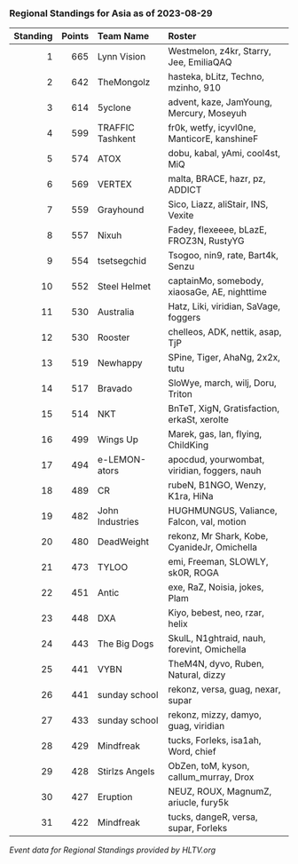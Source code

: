 ### Regional Standings for Asia as of 2023-08-29

| Standing | Points | Team Name        | Roster                                       |
| -: | -: | :- | :- |
|        1 |    665 | Lynn Vision      | Westmelon, z4kr, Starry, Jee, EmiliaQAQ      |
|        2 |    642 | TheMongolz       | hasteka, bLitz, Techno, mzinho, 910          |
|        3 |    614 | 5yclone          | advent, kaze, JamYoung, Mercury, Moseyuh     |
|        4 |    599 | TRAFFIC Tashkent | fr0k, wetfy, icyvl0ne, ManticorE, kanshineF  |
|        5 |    574 | ATOX             | dobu, kabal, yAmi, cool4st, MiQ              |
|        6 |    569 | VERTEX           | malta, BRACE, hazr, pz, ADDICT               |
|        7 |    559 | Grayhound        | Sico, Liazz, aliStair, INS, Vexite           |
|        8 |    557 | Nixuh            | Fadey, flexeeee, bLazE, FROZ3N, RustyYG      |
|        9 |    554 | tsetsegchid      | Tsogoo, nin9, rate, Bart4k, Senzu            |
|       10 |    552 | Steel Helmet     | captainMo, somebody, xiaosaGe, AE, nighttime |
|       11 |    530 | Australia        | Hatz, Liki, viridian, SaVage, foggers        |
|       12 |    530 | Rooster          | chelleos, ADK, nettik, asap, TjP             |
|       13 |    519 | Newhappy         | SPine, Tiger, AhaNg, 2x2x, tutu              |
|       14 |    517 | Bravado          | SloWye, march, wilj, Doru, Triton            |
|       15 |    514 | NKT              | BnTeT, XigN, Gratisfaction, erkaSt, xerolte  |
|       16 |    499 | Wings Up         | Marek, gas, lan, flying, ChildKing           |
|       17 |    494 | e-LEMON-ators    | apocdud, yourwombat, viridian, foggers, nauh |
|       18 |    489 | CR               | rubeN, B1NGO, Wenzy, K1ra, HiNa              |
|       19 |    482 | John Industries  | HUGHMUNGUS, Valiance, Falcon, val, motion    |
|       20 |    480 | DeadWeight       | rekonz, Mr Shark, Kobe, CyanideJr, Omichella |
|       21 |    473 | TYLOO            | emi, Freeman, SLOWLY, sk0R, ROGA             |
|       22 |    451 | Antic            | exe, RaZ, Noisia, jokes, Plam                |
|       23 |    448 | DXA              | Kiyo, bebest, neo, rzar, helix               |
|       24 |    443 | The Big Dogs     | SkulL, N1ghtraid, nauh, forevint, Omichella  |
|       25 |    441 | VYBN             | TheM4N, dyvo, Ruben, Natural, dizzy          |
|       26 |    441 | sunday school    | rekonz, versa, guag, nexar, supar            |
|       27 |    433 | sunday school    | rekonz, mizzy, damyo, guag, viridian         |
|       28 |    429 | Mindfreak        | tucks, Forleks, isa1ah, Word, chief          |
|       29 |    428 | Stirlzs Angels   | ObZen, toM, kyson, callum_murray, Drox       |
|       30 |    427 | Eruption         | NEUZ, ROUX, MagnumZ, ariucle, fury5k         |
|       31 |    422 | Mindfreak        | tucks, dangeR, versa, supar, Forleks         |

_Event data for Regional Standings provided by HLTV.org_